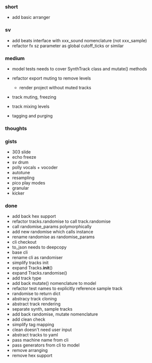 ### short

- add basic arranger

### sv

- add beats interface with xxx_sound nomenclature (not xxx_sample)
- refactor fx sz parameter as global cutoff_ticks or similar

### medium

- model tests needs to cover SynthTrack class and mutate() methods

- refactor export muting to remove levels
  - render project without muted tracks 

- track muting, freezing
- track mixing levels
- tagging and purging

### thoughts

### gists

- 303 slide
- echo freeze
- sv drum
- polly vocals + vocoder
- autotune
- resampling
- pico play modes
- granular
- kicker

### done

- add back hex support
- refactor tracks.randomise to call track.randomise
- call randomise_params polymorphically
- add new randomise which calls instance
- rename randomise as randomise_params
- cli checkout 
- to_json needs to deepcopy
- base cli
- rename cli as randomiser
- simplify tracks init
- expand Tracks.__init__()
- expand Tracks.randomise() 
- add track type
- add back mutate() nomenclature to model
- refactor test names to explicitly reference sample track
- randomise to return dict
- abstracy track cloning 
- abstract track rendering
- separate synth, sample tracks
- add back randomise, mutate nomenclature
- add clean check
- simplify tag mapping
- clean doesn't need user input
- abstract tracks to yaml
- pass machine name from cli
- pass generators from cli to model
- remove arranging
- remove hex support


